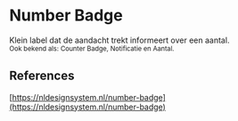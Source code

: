 # Number Badge

Klein label dat de aandacht trekt informeert over een aantal.<br /><sub>Ook bekend als: Counter Badge, Notificatie en Aantal.</sub>

## References

[https://nldesignsystem.nl/number-badge](https://nldesignsystem.nl/number-badge)
